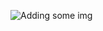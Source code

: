![Adding some img](https://wpcdn.us-east-1.vip.tn-cloud.net/www.myneworleans.com/content/uploads/2021/04/r/y/gettyimages-1257951336.jpg)
